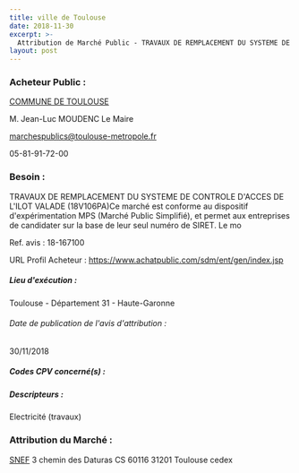 ```yaml
---
title: ville de Toulouse
date: 2018-11-30
excerpt: >-
  Attribution de Marché Public - TRAVAUX DE REMPLACEMENT DU SYSTEME DE CONTROLE D'ACCES DE L'ILOT VALADE (18V106PA)Ce marché est conforme au dispositif d'expérimentation MPS (Marché Public Simplifié), et permet aux en
layout: post
---
```


### Acheteur Public : 
<a href="/acheteur-32/siren-213105554"> COMMUNE DE TOULOUSE</a><br/>

M. Jean-Luc MOUDENC Le Maire

marchespublics@toulouse-metropole.fr

05-81-91-72-00

### Besoin :

TRAVAUX DE REMPLACEMENT DU SYSTEME DE CONTROLE D'ACCES DE L'ILOT VALADE (18V106PA)Ce marché est conforme au dispositif d'expérimentation MPS (Marché Public Simplifié), et permet aux entreprises de candidater sur la base de leur seul numéro de SIRET. Le mo

Ref. avis : 18-167100

URL Profil Acheteur : https://www.achatpublic.com/sdm/ent/gen/index.jsp

##### Lieu d'exécution :

Toulouse - Département 31 - Haute-Garonne

###### Date de publication de l'avis d'attribution : 
30/11/2018

##### Codes CPV concerné(s) :

##### Descripteurs :
Electricité (travaux) <br/>

### Attribution du Marché :
<a href="/entreprise-253/siren-056800659"> SNEF</a>    3 chemin des Daturas CS 60116 31201 Toulouse cedex <br/>
